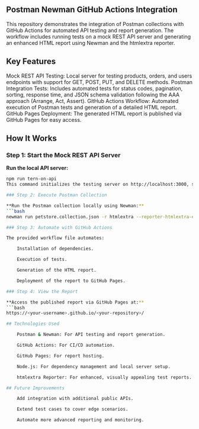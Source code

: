 ## Postman Newman GitHub Actions Integration

This repository demonstrates the integration of Postman collections with GitHub Actions for automated API testing and report generation. The workflow includes running tests on a mock REST API server and generating an enhanced HTML report using Newman and the htmlextra reporter.

## Key Features

Mock REST API Testing: Local server for testing products, orders, and users endpoints with support for GET, POST, PUT, and DELETE methods.
Postman Integration Tests: Includes automated tests for status codes, pagination, sorting, response time, and JSON schema validation following the AAA approach (Arrange, Act, Assert).
GitHub Actions Workflow: Automated execution of Postman tests and generation of a detailed HTML report.
GitHub Pages Deployment: The generated HTML report is published via GitHub Pages for easy access.

## How It Works
### Step 1: Start the Mock REST API Server

**Run the local API server:**
```bash
npm run tern-on-api
This command initializes the testing server on http://localhost:3000, serving endpoints for products, orders, and users.

### Step 2: Execute Postman Collection

**Run the Postman collection locally using Newman:**
```bash
newman run petstore.collection.json -r htmlextra --reporter-htmlextra-export docs/index.html

### Step 3: Automate with GitHub Actions

The provided workflow file automates:

    Installation of dependencies.

    Execution of tests.

    Generation of the HTML report.

    Deployment of the report to GitHub Pages.

### Step 4: View the Report

**Access the published report via GitHub Pages at:**
```bash
https://<your-username>.github.io/<your-repository>/

## Technologies Used

    Postman & Newman: For API testing and report generation.

    GitHub Actions: For CI/CD automation.

    GitHub Pages: For report hosting.

    Node.js: For dependency management and local server setup.

    htmlextra Reporter: For enhanced, visually appealing test reports.

## Future Improvements

    Add integration with additional public APIs.

    Extend test cases to cover edge scenarios.

    Automate more advanced reporting and monitoring.
